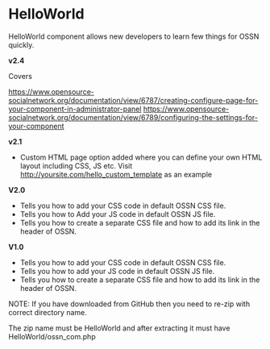 HelloWorld
==========

HelloWorld component allows new developers to learn few things for OSSN quickly.

**v2.4**

Covers

https://www.opensource-socialnetwork.org/documentation/view/6787/creating-configure-page-for-your-component-in-administrator-panel
https://www.opensource-socialnetwork.org/documentation/view/6789/configuring-the-settings-for-your-component

**v2.1**

- Custom HTML page option added where you can define your own HTML layout including CSS, JS etc. Visit http://yoursite.com/hello_custom_template as an example

**V2.0**

- Tells you how to add your CSS code in default OSSN CSS file.
- Tells you how to Add your JS code in default OSSN JS file.
- Tells you how to create a separate CSS file and how to add its link in
  the header of OSSN.
 
**V1.0**
- Tells you how to add your CSS code in default OSSN CSS file.
- Tells you how to add your JS code in default OSSN JS file.
- Tells you how to create a separate CSS file and how to add its link in the header of OSSN.

NOTE: If you have downloaded from GitHub then you need to re-zip with correct directory name.

The zip name must be HelloWorld and after extracting it must have HelloWorld/ossn_com.php
